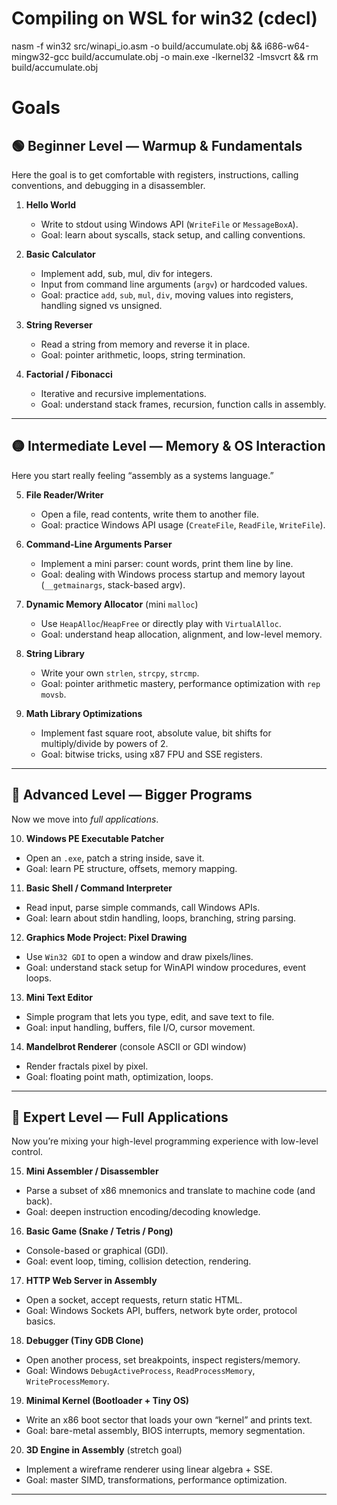 # Compiling on WSL for win32 (cdecl)

nasm -f win32 src/winapi_io.asm -o build/accumulate.obj && i686-w64-mingw32-gcc build/accumulate.obj -o main.exe -lkernel32 -lmsvcrt && rm build/accumulate.obj 

# Goals

## 🟢 Beginner Level — Warmup & Fundamentals

Here the goal is to get comfortable with registers, instructions, calling conventions, and debugging in a disassembler.

1. **Hello World**

   * Write to stdout using Windows API (`WriteFile` or `MessageBoxA`).
   * Goal: learn about syscalls, stack setup, and calling conventions.

2. **Basic Calculator**

   * Implement add, sub, mul, div for integers.
   * Input from command line arguments (`argv`) or hardcoded values.
   * Goal: practice `add`, `sub`, `mul`, `div`, moving values into registers, handling signed vs unsigned.

3. **String Reverser**

   * Read a string from memory and reverse it in place.
   * Goal: pointer arithmetic, loops, string termination.

4. **Factorial / Fibonacci**

   * Iterative and recursive implementations.
   * Goal: understand stack frames, recursion, function calls in assembly.

---

## 🟡 Intermediate Level — Memory & OS Interaction

Here you start really feeling “assembly as a systems language.”

5. **File Reader/Writer**

   * Open a file, read contents, write them to another file.
   * Goal: practice Windows API usage (`CreateFile`, `ReadFile`, `WriteFile`).

6. **Command-Line Arguments Parser**

   * Implement a mini parser: count words, print them line by line.
   * Goal: dealing with Windows process startup and memory layout (`__getmainargs`, stack-based argv).

7. **Dynamic Memory Allocator** (mini `malloc`)

   * Use `HeapAlloc`/`HeapFree` or directly play with `VirtualAlloc`.
   * Goal: understand heap allocation, alignment, and low-level memory.

8. **String Library**

   * Write your own `strlen`, `strcpy`, `strcmp`.
   * Goal: pointer arithmetic mastery, performance optimization with `rep movsb`.

9. **Math Library Optimizations**

   * Implement fast square root, absolute value, bit shifts for multiply/divide by powers of 2.
   * Goal: bitwise tricks, using x87 FPU and SSE registers.

---

## 🔵 Advanced Level — Bigger Programs

Now we move into *full applications*.

10. **Windows PE Executable Patcher**

* Open an `.exe`, patch a string inside, save it.
* Goal: learn PE structure, offsets, memory mapping.

11. **Basic Shell / Command Interpreter**

* Read input, parse simple commands, call Windows APIs.
* Goal: learn about stdin handling, loops, branching, string parsing.

12. **Graphics Mode Project: Pixel Drawing**

* Use `Win32 GDI` to open a window and draw pixels/lines.
* Goal: understand stack setup for WinAPI window procedures, event loops.

13. **Mini Text Editor**

* Simple program that lets you type, edit, and save text to file.
* Goal: input handling, buffers, file I/O, cursor movement.

14. **Mandelbrot Renderer** (console ASCII or GDI window)

* Render fractals pixel by pixel.
* Goal: floating point math, optimization, loops.

---

## 🔴 Expert Level — Full Applications

Now you’re mixing your high-level programming experience with low-level control.

15. **Mini Assembler / Disassembler**

* Parse a subset of x86 mnemonics and translate to machine code (and back).
* Goal: deepen instruction encoding/decoding knowledge.

16. **Basic Game (Snake / Tetris / Pong)**

* Console-based or graphical (GDI).
* Goal: event loop, timing, collision detection, rendering.

17. **HTTP Web Server in Assembly**

* Open a socket, accept requests, return static HTML.
* Goal: Windows Sockets API, buffers, network byte order, protocol basics.

18. **Debugger (Tiny GDB Clone)**

* Open another process, set breakpoints, inspect registers/memory.
* Goal: Windows `DebugActiveProcess`, `ReadProcessMemory`, `WriteProcessMemory`.

19. **Minimal Kernel (Bootloader + Tiny OS)**

* Write an x86 boot sector that loads your own “kernel” and prints text.
* Goal: bare-metal assembly, BIOS interrupts, memory segmentation.

20. **3D Engine in Assembly** (stretch goal)

* Implement a wireframe renderer using linear algebra + SSE.
* Goal: master SIMD, transformations, performance optimization.

---